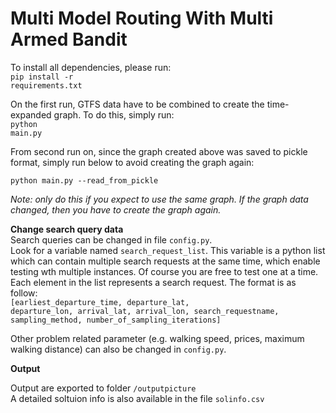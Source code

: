 <h1>Multi Model Routing With Multi Armed Bandit</h1>

To install all dependencies, please run: <br>
<code>pip install -r requirements.txt</code>

On the first run, GTFS data have to be combined to create the time-expanded graph. To do this, simply run:<br>
<code>python main.py</code>

From second run on, since the graph created above was saved to pickle format, simply run below to avoid creating the graph again:<br>

<code>python main.py --read_from_pickle</code>

<em>Note: only do this if you expect to use the same graph. If the graph data changed, then you have to create the graph again.</em><br>

<strong>Change search query data </strong><br>
Search queries can be changed in file <code>config.py</code>.<br>
Look for a variable named <code>search_request_list</code>. This variable is a python list which can contain multiple search requests at the same time, which enable testing wth multiple instances. Of course you are free to test one at a time. Each element in the list represents a search request. The format is as follow: <br>
<code>[earliest_departure_time, departure_lat, departure_lon, arrival_lat, arrival_lon, search_requestname, sampling_method, number_of_sampling_iterations]</code>

Other problem related parameter (e.g. walking speed, prices, maximum walking distance) can also be changed in <code>config.py</code>. <br>

<strong>Output</strong>

Output are exported to folder <code>/outputpicture</code><br>
A detailed soltuion info is also available in the file <code>solinfo.csv</code>
